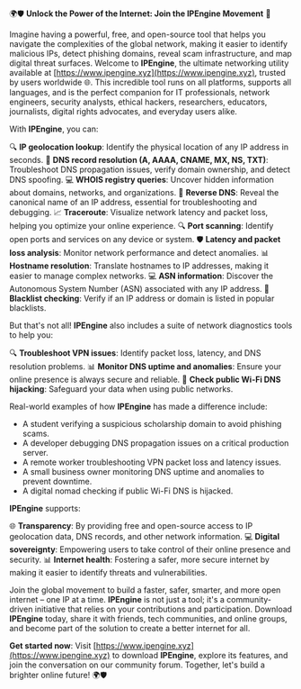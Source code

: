 🌍🛡️ **Unlock the Power of the Internet: Join the IPEngine Movement** 🚀

Imagine having a powerful, free, and open-source tool that helps you navigate the complexities of the global network, making it easier to identify malicious IPs, detect phishing domains, reveal scam infrastructure, and map digital threat surfaces. Welcome to **IPEngine**, the ultimate networking utility available at [https://www.ipengine.xyz](https://www.ipengine.xyz), trusted by users worldwide 🌐. This incredible tool runs on all platforms, supports all languages, and is the perfect companion for IT professionals, network engineers, security analysts, ethical hackers, researchers, educators, journalists, digital rights advocates, and everyday users alike.

With **IPEngine**, you can:

🔍 **IP geolocation lookup**: Identify the physical location of any IP address in seconds.
📡 **DNS record resolution (A, AAAA, CNAME, MX, NS, TXT)**: Troubleshoot DNS propagation issues, verify domain ownership, and detect DNS spoofing.
💻 **WHOIS registry queries**: Uncover hidden information about domains, networks, and organizations.
🔄 **Reverse DNS**: Reveal the canonical name of an IP address, essential for troubleshooting and debugging.
📈 **Traceroute**: Visualize network latency and packet loss, helping you optimize your online experience.
🔍 **Port scanning**: Identify open ports and services on any device or system.
🛡️ **Latency and packet loss analysis**: Monitor network performance and detect anomalies.
📊 **Hostname resolution**: Translate hostnames to IP addresses, making it easier to manage complex networks.
💻 **ASN information**: Discover the Autonomous System Number (ASN) associated with any IP address.
🚨 **Blacklist checking**: Verify if an IP address or domain is listed in popular blacklists.

But that's not all! **IPEngine** also includes a suite of network diagnostics tools to help you:

🔍 **Troubleshoot VPN issues**: Identify packet loss, latency, and DNS resolution problems.
📊 **Monitor DNS uptime and anomalies**: Ensure your online presence is always secure and reliable.
🚀 **Check public Wi-Fi DNS hijacking**: Safeguard your data when using public networks.

Real-world examples of how **IPEngine** has made a difference include:

* A student verifying a suspicious scholarship domain to avoid phishing scams.
* A developer debugging DNS propagation issues on a critical production server.
* A remote worker troubleshooting VPN packet loss and latency issues.
* A small business owner monitoring DNS uptime and anomalies to prevent downtime.
* A digital nomad checking if public Wi-Fi DNS is hijacked.

**IPEngine** supports:

🌐 **Transparency**: By providing free and open-source access to IP geolocation data, DNS records, and other network information.
💻 **Digital sovereignty**: Empowering users to take control of their online presence and security.
📊 **Internet health**: Fostering a safer, more secure internet by making it easier to identify threats and vulnerabilities.

Join the global movement to build a faster, safer, smarter, and more open internet – one IP at a time. **IPEngine** is not just a tool; it's a community-driven initiative that relies on your contributions and participation. Download **IPEngine** today, share it with friends, tech communities, and online groups, and become part of the solution to create a better internet for all.

**Get started now**: Visit [https://www.ipengine.xyz](https://www.ipengine.xyz) to download **IPEngine**, explore its features, and join the conversation on our community forum. Together, let's build a brighter online future! 🌍🛡️